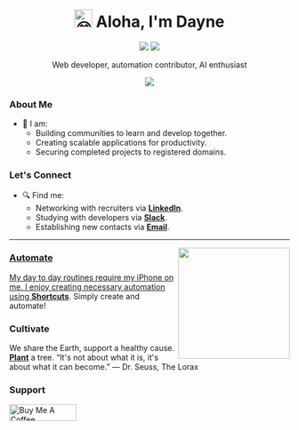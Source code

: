 <h1 align="center"><img src="https://fonts.gstatic.com/s/e/notoemoji/latest/1f604/512.gif" alt="😄" width="32" height="32"> Aloha, I'm Dayne</h1>
<p align="center">
<a href="https://daylo.dev/"><img src="https://img.shields.io/badge/daylo.dev-0A0A0A?style=for-the-badge&logo=dev.to&logoColor=white"></a>
<a href="https://daylo.dev/"><img src="https://komarev.com/ghpvc/?username=DayneLalmond&color=lightgrey&style=for-the-badge&label=Profile+Views"></a>
</p>

<p align="center">
Web developer, automation contributor, AI enthusiast 
</p>

<p align="center">
<a href="https://github.com/DayneLalmond"><img src="https://readme-typing-svg.herokuapp.com?lines=Join+my+slack+study+group!+💭;Develop+with+the+community!;Study+sessions+every+weekend!;&center=true&width=400&height=40&duration=2400"></a>
</p>

### About Me
- 🔭 I am:
  - Building communities to learn and develop together.
  - Creating scalable applications for productivity.
  - Securing completed projects to registered domains.

### Let's Connect
- 🔍 Find me:
  - Networking with recruiters via <a href="https://www.linkedin.com/in/dayne-lalmond/">**LinkedIn**</a>.
  - Studying with developers via <a href="https://github.com/DayneLalmond">**Slack**</a>.
  - Establishing new contacts via <a href="https://github.com/DayneLalmond">**Email**</a>.

----

<p align="center">
  <a href="https://github.com/DayneLalmond">
    <img align="right"  height="200px" src="https://github-readme-stats.vercel.app/api?username=DayneLalmond&show_icons=true&hide_border=true&title_color=dedee0&amp&icon_color=f96e46&amp&text_color=dedee0&amp&bg_color=0d1117&count_private=true&include_all_commits=false"/>
</p>

### Automate
My day to day routines require my iPhone on me. I enjoy creating necessary automation using <a href="https://support.apple.com/guide/shortcuts/welcome/ios" target="_blank">**Shortcuts**</a>. Simply create and automate!

### Cultivate
We share the Earth, support a healthy cause. <a href="http://onetreeplanted.refr.cc/daynel" target="_blank">**Plant**</a> a tree. “It's not about what it is, it's about what it can become.”
― Dr. Seuss, The Lorax

### Support
<a href="https://help.buymeacoffee.com/en/articles/5885162-how-to-add-a-button-or-a-widget-to-your-website" target="_blank"><img src="https://cdn.buymeacoffee.com/buttons/default-black.png" alt="Buy Me A Coffee" height="30" width="120"></a>

